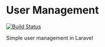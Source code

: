# User Management

[![Build Status](https://travis-ci.org/dalejustiine/user-management.svg?branch=master)](https://travis-ci.org/dalejustiine/user-management)

Simple user management in Laravel

